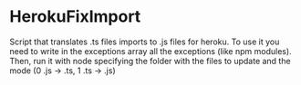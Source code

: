 # HerokuFixImport
Script that translates .ts files imports to .js files for heroku.
To use it you need to write in the exceptions array all the exceptions (like npm modules).
Then, run it with node specifying the folder with the files to update and the mode (0 .js -> .ts, 1 .ts -> .js)
